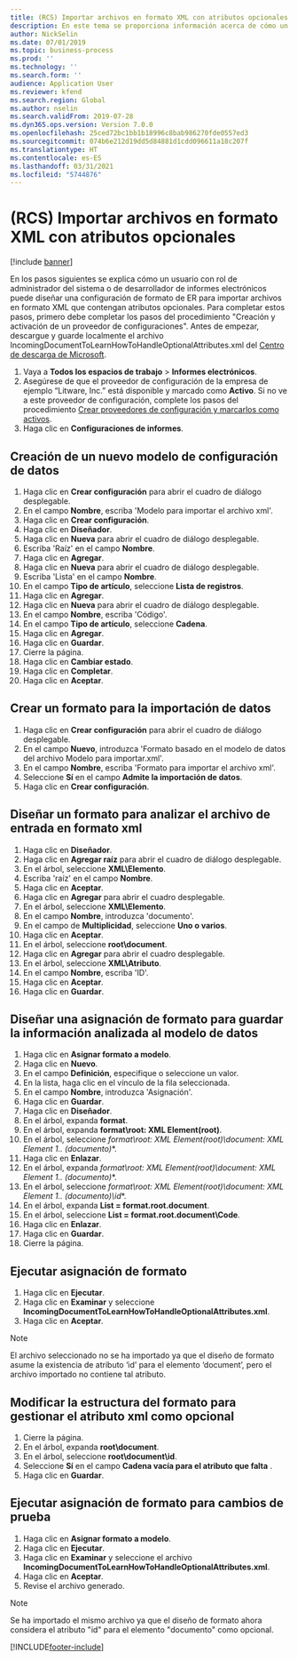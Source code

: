 ```yaml
---
title: (RCS) Importar archivos en formato XML con atributos opcionales
description: En este tema se proporciona información acerca de cómo un usuario puede diseñar la configuración del formato de ER para importar archivos en formato XML que contenga atributos opcionales.
author: NickSelin
ms.date: 07/01/2019
ms.topic: business-process
ms.prod: ''
ms.technology: ''
ms.search.form: ''
audience: Application User
ms.reviewer: kfend
ms.search.region: Global
ms.author: nselin
ms.search.validFrom: 2019-07-28
ms.dyn365.ops.version: Version 7.0.0
ms.openlocfilehash: 25ced72bc1bb1b18996c8bab986270fde0557ed3
ms.sourcegitcommit: 074b6e212d19dd5d84881d1cdd096611a18c207f
ms.translationtype: HT
ms.contentlocale: es-ES
ms.lasthandoff: 03/31/2021
ms.locfileid: "5744876"
---
```

# <a name="rcs-import-files-in-xml-format-with-optional-attributes"></a>(RCS) Importar archivos en formato XML con atributos opcionales

[!include [banner](../../includes/banner.md)]

En los pasos siguientes se explica cómo un usuario con rol de administrador del sistema o de desarrollador de informes electrónicos puede diseñar una configuración de formato de ER para importar archivos en formato XML que contengan atributos opcionales. Para completar estos pasos, primero debe completar los pasos del procedimiento "Creación y activación de un proveedor de configuraciones". Antes de empezar, descargue y guarde localmente el archivo IncomingDocumentToLearnHowToHandleOptionalAttributes.xml del [Centro de descarga de Microsoft](https://go.microsoft.com/fwlink/?linkid=874684).

1.    Vaya a **Todos los espacios de trabajo** > **Informes electrónicos**.
2.    Asegúrese de que el proveedor de configuración de la empresa de ejemplo “Litware, Inc.” está disponible y marcado como **Activo**. Si no ve a este proveedor de configuración, complete los pasos del procedimiento [Crear proveedores de configuración y marcarlos como activos](er-configuration-provider-mark-it-active-2016-11.md).
3.    Haga clic en **Configuraciones de informes**.

## <a name="create-a-new-data-model-configuration"></a>Creación de un nuevo modelo de configuración de datos
1.    Haga clic en **Crear configuración** para abrir el cuadro de diálogo desplegable.
2.    En el campo **Nombre**, escriba 'Modelo para importar el archivo xml'.
3.    Haga clic en **Crear configuración**.
4.    Haga clic en **Diseñador**.
5.    Haga clic en **Nueva** para abrir el cuadro de diálogo desplegable.
6.    Escriba 'Raíz' en el campo **Nombre**.
7.    Haga clic en **Agregar**.
8.    Haga clic en **Nueva** para abrir el cuadro de diálogo desplegable.
9.    Escriba 'Lista' en el campo **Nombre**.
10.    En el campo **Tipo de artículo**, seleccione **Lista de registros**.
11.    Haga clic en **Agregar**.
12.    Haga clic en **Nueva** para abrir el cuadro de diálogo desplegable.
13.    En el campo **Nombre**, escriba 'Código'.
14.    En el campo **Tipo de artículo**, seleccione **Cadena**.
15.    Haga clic en **Agregar**.
16.    Haga clic en **Guardar**.
17.    Cierre la página.
18.    Haga clic en **Cambiar estado**.
19.    Haga clic en **Completar**.
20.    Haga clic en **Aceptar**.

## <a name="create-a-format-for-data-import"></a>Crear un formato para la importación de datos
1.    Haga clic en **Crear configuración** para abrir el cuadro de diálogo desplegable.
2.    En el campo **Nuevo**, introduzca 'Formato basado en el modelo de datos del archivo Modelo para importar.xml'.
3.    En el campo **Nombre**, escriba 'Formato para importar el archivo xml'.
4.    Seleccione **Sí** en el campo **Admite la importación de datos**.
5.    Haga clic en **Crear configuración**.

## <a name="design-a-format-to-parse-incoming-file-in-xml-format"></a>Diseñar un formato para analizar el archivo de entrada en formato xml
1.    Haga clic en **Diseñador**.
2.    Haga clic en **Agregar raíz** para abrir el cuadro de diálogo desplegable.
3.    En el árbol, seleccione **XML\Elemento**.
4.    Escriba 'raíz' en el campo **Nombre**.
5.    Haga clic en **Aceptar**.
6.    Haga clic en **Agregar** para abrir el cuadro desplegable.
7.    En el árbol, seleccione **XML\Elemento**.
8.    En el campo **Nombre**, introduzca 'documento'.
9.    En el campo de **Multiplicidad**, seleccione **Uno o varios**.
10.    Haga clic en **Aceptar**.
11.    En el árbol, seleccione **root\document**.
12.    Haga clic en **Agregar** para abrir el cuadro desplegable.
13.    En el árbol, seleccione **XML\Atributo**.
14.    En el campo **Nombre**, escriba 'ID'.
15.    Haga clic en **Aceptar**.
16.    Haga clic en **Guardar**.

## <a name="design-a-format-mapping-to-save-parsed-information-to-data-model"></a>Diseñar una asignación de formato para guardar la información analizada al modelo de datos
1. Haga clic en **Asignar formato a modelo**.
2. Haga clic en **Nuevo**.
3. En el campo **Definición**, especifique o seleccione un valor.
4. En la lista, haga clic en el vínculo de la fila seleccionada.
5. En el campo **Nombre**, introduzca 'Asignación'.
6. Haga clic en **Guardar**.
7. Haga clic en **Diseñador**.
8. En el árbol, expanda **format**.
9. En el árbol, expanda **format\root: XML Element(root)**.
10.    En el árbol, seleccione **format\root: XML Element(root)\document: XML Element 1..* (documento)**.
11.    Haga clic en **Enlazar**.
12.    En el árbol, expanda **format\root: XML Element(root)\document: XML Element 1..* (documento)**.
13.    En el árbol, seleccione **format\root: XML Element(root)\document: XML Element 1..* (documento)\id**.
14.    En el árbol, expanda **List = format.root.document**.
15.    En el árbol, seleccione **List = format.root.document\Code**.
16.    Haga clic en **Enlazar**.
17.    Haga clic en **Guardar**.
18.    Cierre la página.
 
## <a name="run-format-mapping"></a>Ejecutar asignación de formato
1. Haga clic en **Ejecutar**.
2. Haga clic en **Examinar** y seleccione **IncomingDocumentToLearnHowToHandleOptionalAttributes.xml**.
3. Haga clic en **Aceptar**.

> [!NOTE]
> El archivo seleccionado no se ha importado ya que el diseño de formato asume la existencia de atributo ‘id’ para el elemento ‘document’, pero el archivo importado no contiene tal atributo.

## <a name="modify-format-structure-to-handle-xml-attribute-as-optional"></a>Modificar la estructura del formato para gestionar el atributo xml como opcional
1. Cierre la página.
2. En el árbol, expanda **root\document**.
3. En el árbol, seleccione **root\document\id**.
4. Seleccione **Sí** en el campo **Cadena vacía para el atributo que falta** .
5. Haga clic en **Guardar**.
 
## <a name="run-format-mapping-to-test-changes"></a>Ejecutar asignación de formato para cambios de prueba
1. Haga clic en **Asignar formato a modelo**.
2. Haga clic en **Ejecutar**.
3. Haga clic en **Examinar** y seleccione el archivo **IncomingDocumentToLearnHowToHandleOptionalAttributes.xml**.
4. Haga clic en **Aceptar**.
5. Revise el archivo generado. 

> [!NOTE]
> Se ha importado el mismo archivo ya que el diseño de formato ahora considera el atributo "id" para el elemento "documento" como opcional.


[!INCLUDE[footer-include](../../../../includes/footer-banner.md)]